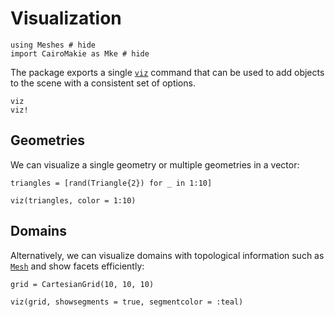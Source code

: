 # Visualization

```@example viz
using Meshes # hide
import CairoMakie as Mke # hide
```

The package exports a single [`viz`](@ref) command that
can be used to add objects to the scene with a consistent
set of options.

```@docs
viz
viz!
```

## Geometries

We can visualize a single geometry or multiple geometries in a vector:

```@example viz
triangles = [rand(Triangle{2}) for _ in 1:10]

viz(triangles, color = 1:10)
```

## Domains

Alternatively, we can visualize domains with topological information
such as [`Mesh`](@ref) and show facets efficiently:

```@example viz
grid = CartesianGrid(10, 10, 10)

viz(grid, showsegments = true, segmentcolor = :teal)
```